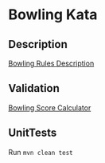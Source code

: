 # Bowling Kata

## Description

[Bowling Rules Description](http://codingdojo.org/kata/Bowling/)

## Validation
[Bowling Score Calculator](https://www.bowlinggenius.com/)

## UnitTests
Run `mvn clean test`
